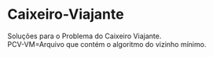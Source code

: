 # Caixeiro-Viajante
Soluções para o Problema do Caixeiro Viajante.\
PCV-VM=Arquivo que contém o algoritmo do vizinho mínimo.
